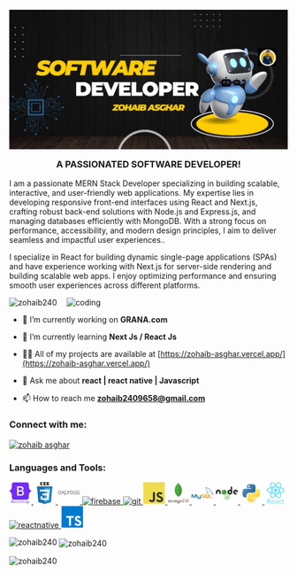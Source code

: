 ![logo](https://github.com/zohaib240/zohaib240/blob/main/bg%20banner%2024.jpg)
<h3 align="center" style="margin-top: 4px;">A PASSIONATED SOFTWARE DEVELOPER!</h3>
<p>I am a passionate MERN Stack Developer specializing in building scalable, interactive, and user-friendly web applications. My expertise lies in developing responsive front-end interfaces using React and Next.js, crafting robust back-end solutions with Node.js and Express.js, and managing databases efficiently with MongoDB. With a strong focus on performance, accessibility, and modern design principles, I aim to deliver seamless and impactful user experiences..

I specialize in React for building dynamic single-page applications (SPAs) and have experience working with Next.js for server-side rendering and building scalable web apps. I enjoy optimizing performance and ensuring smooth user experiences across different platforms.</p>

<img align="right" alt="coding" width="400" src="https://user-images.githubusercontent.com/55389276/140866485-8fb1c876-9a8f-4d6a-98dc-08c4981eaf70.gif">

<p align="left"> <img src="https://komarev.com/ghpvc/?username=zohaib240&label=Profile%20views&color=0e75b6&style=flat" alt="zohaib240" /> </p>

- 🔭 I’m currently working on **GRANA.com**

- 🌱 I’m currently learning **Next Js / React Js**

- 👨‍💻 All of my projects are available at [https://zohaib-asghar.vercel.app/](https://zohaib-asghar.vercel.app/)

- 💬 Ask me about **react | react native | Javascript**

- 📫 How to reach me **zohaib2409658@gmail.com**

<h3 align="left">Connect with me:</h3>
<p align="left">
<a href="https://linkedin.com/in/zohaib asghar" target="blank"><img align="center" src="https://raw.githubusercontent.com/rahuldkjain/github-profile-readme-generator/master/src/images/icons/Social/linked-in-alt.svg" alt="zohaib asghar" height="30" width="40" /></a>
</p>

<h3 align="left">Languages and Tools:</h3>
<p align="left"> <a href="https://getbootstrap.com" target="_blank" rel="noreferrer"> <img src="https://raw.githubusercontent.com/devicons/devicon/master/icons/bootstrap/bootstrap-plain-wordmark.svg" alt="bootstrap" width="40" height="40"/> </a> <a href="https://www.w3schools.com/css/" target="_blank" rel="noreferrer"> <img src="https://raw.githubusercontent.com/devicons/devicon/master/icons/css3/css3-original-wordmark.svg" alt="css3" width="40" height="40"/> </a> <a href="https://expressjs.com" target="_blank" rel="noreferrer"> <img src="https://raw.githubusercontent.com/devicons/devicon/master/icons/express/express-original-wordmark.svg" alt="express" width="40" height="40"/> </a> <a href="https://firebase.google.com/" target="_blank" rel="noreferrer"> <img src="https://www.vectorlogo.zone/logos/firebase/firebase-icon.svg" alt="firebase" width="40" height="40"/> </a> <a href="https://git-scm.com/" target="_blank" rel="noreferrer"> <img src="https://www.vectorlogo.zone/logos/git-scm/git-scm-icon.svg" alt="git" width="40" height="40"/> </a> <a href="https://developer.mozilla.org/en-US/docs/Web/JavaScript" target="_blank" rel="noreferrer"> <img src="https://raw.githubusercontent.com/devicons/devicon/master/icons/javascript/javascript-original.svg" alt="javascript" width="40" height="40"/> </a> <a href="https://www.mongodb.com/" target="_blank" rel="noreferrer"> <img src="https://raw.githubusercontent.com/devicons/devicon/master/icons/mongodb/mongodb-original-wordmark.svg" alt="mongodb" width="40" height="40"/> </a> <a href="https://www.mysql.com/" target="_blank" rel="noreferrer"> <img src="https://raw.githubusercontent.com/devicons/devicon/master/icons/mysql/mysql-original-wordmark.svg" alt="mysql" width="40" height="40"/> </a> <a href="https://nodejs.org" target="_blank" rel="noreferrer"> <img src="https://raw.githubusercontent.com/devicons/devicon/master/icons/nodejs/nodejs-original-wordmark.svg" alt="nodejs" width="40" height="40"/> </a> <a href="https://www.python.org" target="_blank" rel="noreferrer"> <img src="https://raw.githubusercontent.com/devicons/devicon/master/icons/python/python-original.svg" alt="python" width="40" height="40"/> </a> <a href="https://reactjs.org/" target="_blank" rel="noreferrer"> <img src="https://raw.githubusercontent.com/devicons/devicon/master/icons/react/react-original-wordmark.svg" alt="react" width="40" height="40"/> </a> <a href="https://reactnative.dev/" target="_blank" rel="noreferrer"> <img src="https://reactnative.dev/img/header_logo.svg" alt="reactnative" width="40" height="40"/> </a> <a href="https://www.typescriptlang.org/" target="_blank" rel="noreferrer"> <img src="https://raw.githubusercontent.com/devicons/devicon/master/icons/typescript/typescript-original.svg" alt="typescript" width="40" height="40"/> </a> </p>


<p><img align="left" src="https://github-readme-stats.vercel.app/api/top-langs?username=zohaib240&show_icons=true&locale=en&layout=compact" alt="zohaib240" /></p>

<p>&nbsp;<img align="center" src="https://github-readme-stats.vercel.app/api?username=zohaib240&show_icons=true&locale=en" alt="zohaib240" /></p>

<p><img align="center" src="https://github-readme-streak-stats.herokuapp.com/?user=zohaib240&" alt="zohaib240" /></p>
